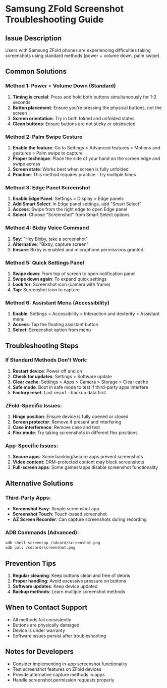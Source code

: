 # Samsung ZFold Screenshot Troubleshooting Guide

## Issue Description
Users with Samsung ZFold phones are experiencing difficulties taking screenshots using standard methods (power + volume down, palm swipe).

## Common Solutions

### Method 1: Power + Volume Down (Standard)
1. **Timing is crucial**: Press and hold both buttons simultaneously for 1-2 seconds
2. **Button placement**: Ensure you're pressing the physical buttons, not the screen
3. **Screen orientation**: Try in both folded and unfolded states
4. **Clean buttons**: Ensure buttons are not sticky or obstructed

### Method 2: Palm Swipe Gesture
1. **Enable the feature**: Go to Settings > Advanced features > Motions and gestures > Palm swipe to capture
2. **Proper technique**: Place the side of your hand on the screen edge and swipe across
3. **Screen state**: Works best when screen is fully unfolded
4. **Practice**: This method requires practice - try multiple times

### Method 3: Edge Panel Screenshot
1. **Enable Edge Panel**: Settings > Display > Edge panels
2. **Add Smart Select**: In Edge panel settings, add "Smart Select"
3. **Access**: Swipe from the right edge to open Edge panel
4. **Select**: Choose "Screenshot" from Smart Select options

### Method 4: Bixby Voice Command
1. **Say**: "Hey Bixby, take a screenshot"
2. **Alternative**: "Bixby, capture screen"
3. **Ensure**: Bixby is enabled and microphone permissions granted

### Method 5: Quick Settings Panel
1. **Swipe down**: From top of screen to open notification panel
2. **Swipe down again**: To expand quick settings
3. **Look for**: Screenshot icon (camera with frame)
4. **Tap**: Screenshot icon to capture

### Method 6: Assistant Menu (Accessibility)
1. **Enable**: Settings > Accessibility > Interaction and dexterity > Assistant menu
2. **Access**: Tap the floating assistant button
3. **Select**: Screenshot option from menu

## Troubleshooting Steps

### If Standard Methods Don't Work:
1. **Restart device**: Power off and on
2. **Check for updates**: Settings > Software update
3. **Clear cache**: Settings > Apps > Camera > Storage > Clear cache
4. **Safe mode**: Boot in safe mode to test if third-party apps interfere
5. **Factory reset**: Last resort - backup data first

### ZFold-Specific Issues:
1. **Hinge position**: Ensure device is fully opened or closed
2. **Screen protector**: Remove if present and interfering
3. **Case interference**: Remove case and test
4. **Flex mode**: Try taking screenshots in different flex positions

### App-Specific Issues:
1. **Secure apps**: Some banking/secure apps prevent screenshots
2. **Video content**: DRM-protected content may block screenshots
3. **Full-screen apps**: Some games/apps disable screenshot functionality

## Alternative Solutions

### Third-Party Apps:
- **Screenshot Easy**: Simple screenshot app
- **Screenshot Touch**: Touch-based screenshot
- **AZ Screen Recorder**: Can capture screenshots during recording

### ADB Commands (Advanced):
```bash
adb shell screencap /sdcard/screenshot.png
adb pull /sdcard/screenshot.png
```

## Prevention Tips
1. **Regular cleaning**: Keep buttons clean and free of debris
2. **Proper handling**: Avoid excessive pressure on buttons
3. **Software updates**: Keep device updated
4. **Backup methods**: Learn multiple screenshot methods

## When to Contact Support
- All methods fail consistently
- Buttons are physically damaged
- Device is under warranty
- Software issues persist after troubleshooting

## Notes for Developers
- Consider implementing in-app screenshot functionality
- Test screenshot features on ZFold devices
- Provide alternative capture methods in apps
- Handle screenshot permission requests properly